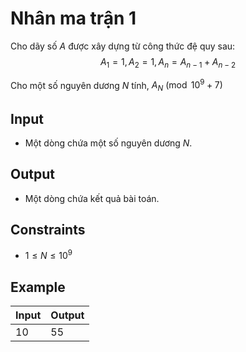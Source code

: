 # Nhân ma trận 1

Cho dãy số $A$ được xây dựng từ công thức đệ quy sau:
$$
A_1=1, A_2=1, A_n=A_{n-1}+A_{n-2}
$$

Cho một số nguyên dương $N$ tính, $A_N\pmod{10^9+7}$

## Input

- Một dòng chứa một số nguyên dương $N$.

## Output

- Một dòng chứa kết quả bài toán.

## Constraints

- $1\le N\le 10^9$

## Example

|Input|Output|
|-|-|
|10|55|
